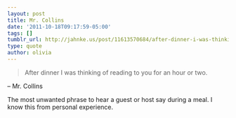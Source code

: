 ```yaml
---
layout: post
title: Mr. Collins
date: '2011-10-18T09:17:59-05:00'
tags: []
tumblr_url: http://jahnke.us/post/11613570684/after-dinner-i-was-thinking-of-reading-to-you-for
type: quote
author: olivia
---
```


> After dinner I was thinking of reading to you for an hour or two.

– Mr. Collins

The most unwanted phrase to hear a guest or host say during a meal. I know this from personal experience. 
